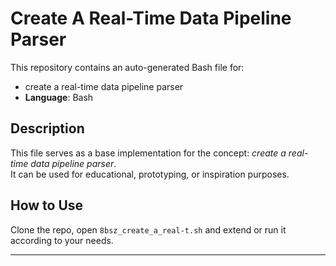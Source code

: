 # Create A Real-Time Data Pipeline Parser

This repository contains an auto-generated Bash file for:

- create a real-time data pipeline parser
- **Language**: Bash

## Description

This file serves as a base implementation for the concept: *create a real-time data pipeline parser*.  
It can be used for educational, prototyping, or inspiration purposes.

## How to Use

Clone the repo, open `8bsz_create_a_real-t.sh` and extend or run it according to your needs.

---


